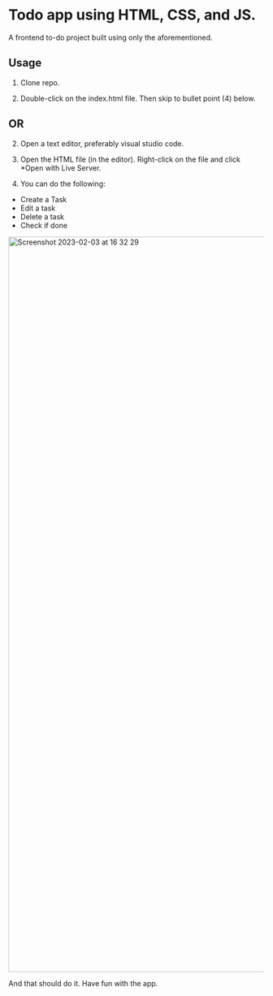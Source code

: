 # Todo app using HTML, CSS, and JS.

A frontend to-do project built using only the aforementioned.

## Usage

1. Clone repo.

2. Double-click on the index.html file. Then skip to bullet point (4) below.


## OR

2. Open a text editor, preferably visual studio code.

3. Open the HTML file (in the editor). Right-click on the file and click *Open with Live Server.

4. You can do the following:
* Create a Task
* Edit a task
* Delete a task
* Check if done

<img width="1448" alt="Screenshot 2023-02-03 at 16 32 29" src="https://user-images.githubusercontent.com/82647525/216642926-ea559a4c-fef1-4e9a-96a1-8f9be52268fb.png">

And that should do it. Have fun with the app.
